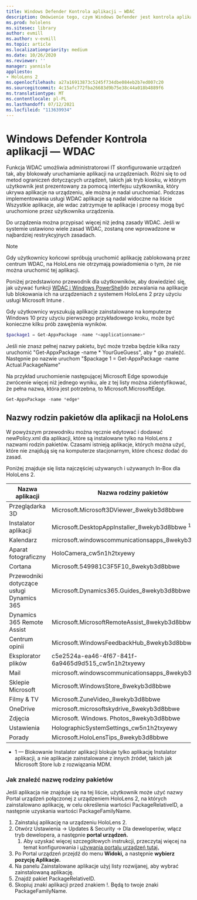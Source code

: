 ```yaml
---
title: Windows Defender Kontrola aplikacji — WDAC
description: Omówienie tego, czym Windows Defender jest kontrola aplikacji i jak za jej pomocą zarządzać HoloLens rzeczywistości mieszanej.
ms.prod: hololens
ms.sitesec: library
author: evmill
ms.author: v-evmill
ms.topic: article
ms.localizationpriority: medium
ms.date: 10/26/2020
ms.reviewer: ''
manager: yannisle
appliesto:
- HoloLens 2
ms.openlocfilehash: a27a16913873c5245f734dbe084eb2b7ed007c20
ms.sourcegitcommit: 4c15afc772fba26683d9b75e38c44a018b4889f6
ms.translationtype: MT
ms.contentlocale: pl-PL
ms.lasthandoff: 07/12/2021
ms.locfileid: "113639934"
---
```

# <a name="windows-defender-application-control---wdac"></a>Windows Defender Kontrola aplikacji — WDAC

Funkcja WDAC umożliwia administratorowi IT skonfigurowanie urządzeń tak, aby blokowały uruchamianie aplikacji na urządzeniach. Różni się to od metod ograniczeń dotyczących urządzeń, takich jak tryb kiosku, w którym użytkownik jest prezentowany za pomocą interfejsu użytkownika, który ukrywa aplikacje na urządzeniu, ale można je nadal uruchomiać. Podczas implementowania usługi WDAC aplikacje są nadal widoczne na liście Wszystkie aplikacje, ale wdac zatrzymuje te aplikacje i procesy mogą być uruchomione przez użytkownika urządzenia.

Do urządzenia można przypisać więcej niż jedną zasady WDAC. Jeśli w systemie ustawiono wiele zasad WDAC, zostaną one wprowadzone w najbardziej restrykcyjnych zasadach. 

> [!NOTE]
> Gdy użytkownicy końcowi spróbują uruchomić aplikację zablokowaną przez centrum WDAC, na HoloLens nie otrzymają powiadomienia o tym, że nie można uruchomić tej aplikacji.

Poniżej przedstawiono przewodnik dla użytkowników, aby dowiedzieć się, jak używać funkcji [WDAC i Windows PowerShell](/mem/intune/configuration/custom-profile-hololens)do zezwalania na aplikacje lub blokowania ich na urządzeniach z systemem HoloLens 2 przy użyciu usługi Microsoft Intune .

Gdy użytkownicy wyszukują aplikacje zainstalowane na komputerze Windows 10 przy użyciu pierwszego przykładowego kroku, może być konieczne kilku prób zawężenia wyników.

```powershell
$package1 = Get-AppxPackage -name *<applicationname>*
``` 

Jeśli nie znasz pełnej nazwy pakietu, być może trzeba będzie kilka razy uruchomić "Get-AppxPackage -name \* YourGueGuess", aby \* go znaleźć. Następnie po nazwie uruchom "$package 1 = Get-AppxPackage -name Actual.PackageName"

Na przykład uruchomienie następującej Microsoft Edge spowoduje zwrócenie więcej niż jednego wyniku, ale z tej listy można zidentyfikować, że pełna nazwa, która jest potrzebna, to Microsoft.MicrosoftEdge.

```powershell
Get-AppxPackage -name *edge*
``` 

## <a name="package-family-names-for-apps-on-hololens"></a>Nazwy rodzin pakietów dla aplikacji na HoloLens

W powyższym przewodniku można ręcznie edytować i dodawać newPolicy.xml dla aplikacji, które są instalowane tylko na HoloLens z nazwami rodzin pakietów. Czasami istnieją aplikacje, których można użyć, które nie znajdują się na komputerze stacjonarnym, które chcesz dodać do zasad.

Poniżej znajduje się lista najczęściej używanych i używanych In-Box dla HoloLens 2.

| Nazwa aplikacji                   | Nazwa rodziny pakietów                                |
|----------------------------|----------------------------------------------------|
| Przeglądarka 3D                  | Microsoft.Microsoft3DViewer_8wekyb3d8bbwe          |
| Instalator aplikacji              | Microsoft.DesktopAppInstaller_8wekyb3d8bbwe <sup>1</sup>         |
| Kalendarz                   | microsoft.windowscommunicationsapps_8wekyb3d8bbwe  |
| Aparat fotograficzny                     | HoloCamera_cw5n1h2txyewy                           |
| Cortana                    | Microsoft.549981C3F5F10_8wekyb3d8bbwe              |
| Przewodniki dotyczące usługi Dynamics 365        | Microsoft.Dynamics365.Guides_8wekyb3d8bbwe         |
| Dynamics 365 Remote Assist | Microsoft.MicrosoftRemoteAssist_8wekyb3d8bbwe      |
| Centrum opinii               | Microsoft.WindowsFeedbackHub_8wekyb3d8bbwe         |
| Eksplorator plików              | c5e2524a-ea46-4f67-841f-6a9465d9d515_cw5n1h2txyewy |
| Mail                       | microsoft.windowscommunicationsapps_8wekyb3d8bbwe  |
| Sklepie Microsoft            | Microsoft.WindowsStore_8wekyb3d8bbwe               |
| Filmy & TV                | Microsoft.ZuneVideo_8wekyb3d8bbwe                  |
| OneDrive                   | microsoft.microsoftskydrive_8wekyb3d8bbwe          |
| Zdjęcia                     | Microsoft. Windows. Photos_8wekyb3d8bbwe             |
| Ustawienia                   | HolographicSystemSettings_cw5n1h2txyewy            |
| Porady                       | Microsoft.HoloLensTips_8wekyb3d8bbwe               |

- 1 — Blokowanie Instalator aplikacji blokuje tylko aplikację Instalator aplikacji, a nie aplikacje zainstalowane z innych źródeł, takich jak Microsoft Store lub z rozwiązania MDM.

### <a name="how-to-find-a-package-family-name"></a>Jak znaleźć nazwę rodziny pakietów

Jeśli aplikacja nie znajduje się na tej liście, użytkownik może użyć nazwy Portal urządzeń połączonej z urządzeniem HoloLens 2, na których zainstalowano aplikację, w celu określenia wartości PackageRelativeID, a następnie uzyskania wartości PackageFamilyName.

1. Zainstaluj aplikację na urządzeniu HoloLens 2. 
1. Otwórz Ustawienia -> Updates & Security -> Dla deweloperów, włącz tryb dewelopera, a następnie **portal urządzeń.**  
    1. Aby uzyskać więcej szczegółowych instrukcji, przeczytaj więcej na temat konfigurowania i [używania portalu urządzeń tutaj.](/windows/mixed-reality/develop/platform-capabilities-and-apis/using-the-windows-device-portal)
1. Po Portal urządzeń przejdź do menu **Widoki,** a następnie **wybierz pozycję Aplikacje.** 
1. Na panelu Zainstalowane aplikacje użyj listy rozwijanej, aby wybrać zainstalowaną aplikację. 
1. Znajdź pakiet PackageRelativeID. 
1. Skopiuj znaki aplikacji przed znakiem !. Będą to twoje znaki PackageFamilyName.


